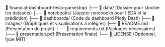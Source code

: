 📂 financial-dashboard-tesla-gamestop/
├── 📂 data/  (Dossier pour stocker les datasets)
├── 📂 notebooks/  (Jupyter notebooks pour l'EDA et la prédiction)
├── 📂 dashboards/  (Code du dashboard Plotly Dash)
├── 📂 images/  (Graphiques et visualisations à intégrer)
├── 📜 README.md  (Présentation du projet)
├── 📜 requirements.txt  (Packages nécessaires)
├── 📜 presentation.pdf  (Présentation finale)
└── 📜 LICENSE  (Optionnel, type MIT)

